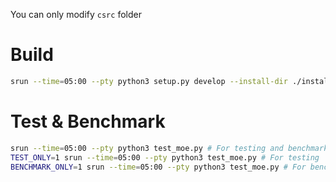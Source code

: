 You can only modify `csrc` folder

# Build

```bash
srun --time=05:00 --pty python3 setup.py develop --install-dir ./install
```

# Test & Benchmark

```bash
srun --time=05:00 --pty python3 test_moe.py # For testing and benchmarking
TEST_ONLY=1 srun --time=05:00 --pty python3 test_moe.py # For testing
BENCHMARK_ONLY=1 srun --time=05:00 --pty python3 test_moe.py # For benchmarking
```